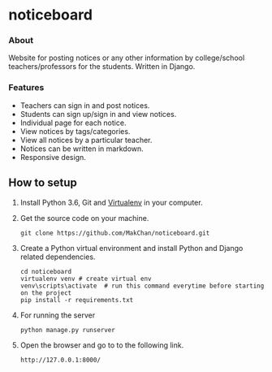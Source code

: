 # noticeboard


### About

Website for posting notices or any other information by college/school teachers/professors for the students. Written in Django.


### Features
* Teachers can sign in and post notices.
* Students can sign up/sign in and view notices.
* Individual page for each notice.
* View notices by tags/categories.
* View all notices by a particular teacher.
* Notices can be written in markdown.
* Responsive design.



## How to setup

1. Install Python 3.6, Git and [Virtualenv] in your computer.

2. Get the source code on your machine.

    `git clone https://github.com/MakChan/noticeboard.git`

3. Create a Python virtual environment and install Python and Django related dependencies.

    ```shell
    cd noticeboard
    virtualenv venv # create virtual env
    venv\scripts\activate  # run this command everytime before starting on the project
    pip install -r requirements.txt
    ```

5. For running the server
   
    `python manage.py runserver`

6. Open the browser and go to to the following link.

    `http://127.0.0.1:8000/`


[virtualenv]: https://virtualenv.pypa.io/

